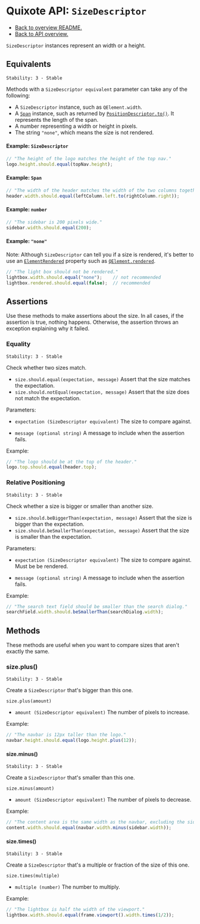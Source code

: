 # Quixote API: `SizeDescriptor`

* [Back to overview README.](../README.md)
* [Back to API overview.](api.md)

`SizeDescriptor` instances represent an width or a height.


## Equivalents

```
Stability: 3 - Stable
```

Methods with a `SizeDescriptor equivalent` parameter can take any of the following:

* A `SizeDescriptor` instance, such as `QElement.width`.
* A [`Span`](Span.md) instance, such as returned by [`PositionDescriptor.to()`](PositionDescriptor.md#position-to). It represents the length of the span.
* A number representing a width or height in pixels.
* The string `"none"`, which means the size is not rendered.

#### Example: `SizeDescriptor`

```javascript
// "The height of the logo matches the height of the top nav."
logo.height.should.equal(topNav.height);
```

#### Example: `Span`

```javascript
// "The width of the header matches the width of the two columns together."
header.width.should.equal(leftColumn.left.to(rightColumn.right));
```

#### Example: `number`

```javascript
// "The sidebar is 200 pixels wide."
sidebar.width.should.equal(200);
```

#### Example: `"none"`

Note: Although `SizeDescriptor` can tell you if a size is rendered, it's better to use an [`ElementRendered`](ElementRendered.md) property such as [`QElement.rendered`](QElement.md#element-rendering).

```javascript
// "The light box should not be rendered."
lightbox.width.should.equal("none");    // not recommended
lightbox.rendered.should.equal(false);  // recommended
```


## Assertions

Use these methods to make assertions about the size. In all cases, if the assertion is true, nothing happens. Otherwise, the assertion throws an exception explaining why it failed.


### Equality

```
Stability: 3 - Stable
```

Check whether two sizes match.

* `size.should.equal(expectation, message)` Assert that the size matches the expectation.
* `size.should.notEqual(expectation, message)` Assert that the size does not match the expectation.

Parameters:

* `expectation (SizeDescriptor equivalent)` The size to compare against.

* `message (optional string)` A message to include when the assertion fails.

Example:

```javascript
// "The logo should be at the top of the header."
logo.top.should.equal(header.top);
```


### Relative Positioning

```
Stability: 3 - Stable
```

Check whether a size is bigger or smaller than another size.

* `size.should.beBiggerThan(expectation, message)` Assert that the size is bigger than the expectation.
* `size.should.beSmallerThan(expectation, message)` Assert that the size is smaller than the expectation.

Parameters:

* `expectation (SizeDescriptor equivalent)` The size to compare against. Must be be rendered.

* `message (optional string)` A message to include when the assertion fails.

Example:

```javascript
// "The search text field should be smaller than the search dialog."
searchField.width.should.beSmallerThan(searchDialog.width);
```


## Methods

These methods are useful when you want to compare sizes that aren't exactly the same.


### size.plus()

```
Stability: 3 - Stable
```

Create a `SizeDescriptor` that's bigger than this one.

`size.plus(amount)`

* `amount (SizeDescriptor equivalent)` The number of pixels to increase.

Example:

```javascript
// "The navbar is 12px taller than the logo."
navbar.height.should.equal(logo.height.plus(12));
```


#### size.minus()

```
Stability: 3 - Stable
```

Create a `SizeDescriptor` that's smaller than this one.

`size.minus(amount)`

* `amount (SizeDescriptor equivalent)` The number of pixels to decrease.

Example:

```javascript
// "The content area is the same width as the navbar, excluding the sidebar."
content.width.should.equal(navbar.width.minus(sidebar.width));
```


#### size.times()

```
Stability: 3 - Stable
```

Create a `SizeDescriptor` that's a multiple or fraction of the size of this one.

`size.times(multiple)`

* `multiple (number)` The number to multiply.

Example:

```javascript
// "The lightbox is half the width of the viewport."
lightbox.width.should.equal(frame.viewport().width.times(1/2));
```
